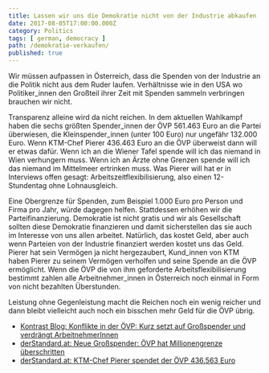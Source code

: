 ```yaml
---
title: Lassen wir uns die Demokratie nicht von der Industrie abkaufen
date: 2017-08-05T17:00:00.000Z
category: Politics
tags: [ german, democracy ]
path: /demokratie-verkaufen/
published: true
---
```


Wir müssen aufpassen in Österreich, dass die Spenden von der Industrie an die Politik nicht aus dem Ruder laufen. Verhältnisse wie in den USA wo Politiker_innen den Großteil ihrer Zeit mit Spenden sammeln verbringen brauchen wir nicht.

Transparenz alleine wird da nicht reichen. In dem aktuellen Wahlkampf haben die sechs größten Spender_innen der ÖVP 561.463 Euro an die Partei überwiesen, die Kleinspender_innen (unter 100 Euro) nur ungefähr 132.000 Euro. Wenn KTM-Chef Pierer 436.463 Euro an die ÖVP überweist dann will er etwas dafür. Wenn ich an die Wiener Tafel spende will ich das niemand in Wien verhungern muss. Wenn ich an Ärzte ohne Grenzen spende will ich das niemand im Mittelmeer ertrinken muss. Was Pierer will hat er in Interviews offen gesagt: Arbeitszeitflexibilisierung, also einen 12-Stundentag ohne Lohnausgleich.

Eine Obergrenze für Spenden, zum Beispiel 1.000 Euro pro Person und Firma pro Jahr, würde dagegen helfen. Stattdessen erhöhen wir die Parteifinanzierung. Demokratie ist nicht gratis und wir als Gesellschaft sollten diese Demokratie finanzieren und damit sicherstellen das sie auch im Interesse von uns allen arbeitet. Natürlich, das kostet Geld, aber auch wenn Parteien von der Industrie finanziert werden kostet uns das Geld. Pierer hat sein Vermögen ja nicht hergezaubert, Kund_innen von KTM haben Pierer zu seinem Vermögen verholfen und seine Spende an die ÖVP ermöglicht. Wenn die ÖVP die von ihm geforderte Arbeitsflexibilisierung bestimmt zahlen alle Arbeitnehmer_innen in Österreich noch einmal in Form von nicht bezahlten Überstunden.

Leistung ohne Gegenleistung macht die Reichen noch ein wenig reicher und dann bleibt vielleicht auch noch ein bisschen mehr Geld für die ÖVP übrig.

- [Kontrast Blog: Konflikte in der ÖVP: Kurz setzt auf Großspender und verdrängt ArbeitnehmerInnen](https://kontrast-blog.at/in-der-oevp-spi/)
- [derStandard.at: Neue Großspender: ÖVP hat Millionengrenze überschritten](http://derstandard.at/2000062296787/OeVP-hat-mit-neuen-Grossspendern-Millionengrenze-ueberschritten)
- [derStandard.at: KTM-Chef Pierer spendet der ÖVP 436.563 Euro](http://derstandard.at/2000062091942/KTM-Chef-Pierer-spendet-der-OeVP-436-563-Euro)
